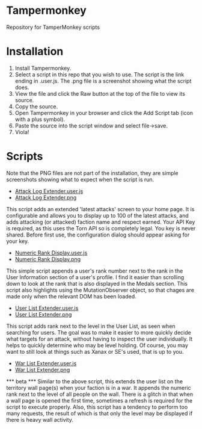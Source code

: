 # Tampermonkey
Repository for TamperMonkey scripts

# Installation

1. Install Tampermonkey.
2. Select a script in this repo that you wish to use. The script is the link ending in .user.js. The .png file is a screenshot showing what the script does.
3. View the file and click the Raw button at the top of the file to view its source.
4. Copy the source.
5. Open Tampermonkey in your browser and click the Add Script tab (icon with a plus symbol).
6. Paste the source into the script window and select file->save.
7. Viola!

# Scripts 

Note that the PNG files are not part of the installation, they are simple screenshots showing what to expect when the script is run.

- [Attack Log Extender.user.js](https://github.com/edlau2/Tampermonkey/blob/master/Attack%20Log%20Extender.user.js)
- [Attack Log Extender.png](https://github.com/edlau2/Tampermonkey/blob/master/Attack%20Log%20Extender.png)

This script adds an extended 'latest attacks' screen to your home page. It is configurable and allows you to display up to 100 of the latest attacks, and adds attacking (or attacked) faction name and respect earned. Your API Key is required, as this uses the Torn API so is completely legal. You key is never shared. Before first use, the configuration dialog should appear asking for your key.

- [Numeric Rank Display.user.js](https://github.com/edlau2/Tampermonkey/blob/master/Numeric%20Rank%20Display.user.js)
- [Numeric Rank Display.png](https://github.com/edlau2/Tampermonkey/blob/master/Numeric%20Rank%20Display.png)

This simple script appends a user's rank number next to the rank in the User Information section of a user's profile. I find it easier than scrolling down to look at the rank that is also displayed in the Medals section. This script also highlights using the MutationObserver object, so that chages are made only when the relevant DOM has been loaded.

- [User List Extender.user.js](https://github.com/edlau2/Tampermonkey/blob/master/User%20List%20Extender.user.js)
- [User List Extender.png](https://github.com/edlau2/Tampermonkey/blob/master/User%20List%20Extender.png)

This script adds rank next to the level in the User List, as seen when searching for users. The goal was to make it easier to more quickly decide what targets for an attack, without having to inspect the user individually. It helps to quickly determine who may be level holding. Of course, you may want to still look at things such as Xanax or SE's used, that is up to you.

- [War List Extender.user.js](https://github.com/edlau2/Tampermonkey/blob/master/War%20List%20Extender.user.js)
- [War List Extender.png](https://github.com/edlau2/Tampermonkey/blob/master/War%20List%20Extender.png)

*** beta ***
Similar to the above script, this extends the user list on the territory wall page(s) when your faction is in a war. It appends the numeric rank next to the level of all people on the wall. There is a glitch in that when a wall page is opened the first time, sometimes a refresh is required for the script to execute properly. Also, this script has a tendency to perform too many requests, the result of which is that only the level may be displayed if there is heavy wall activity.
